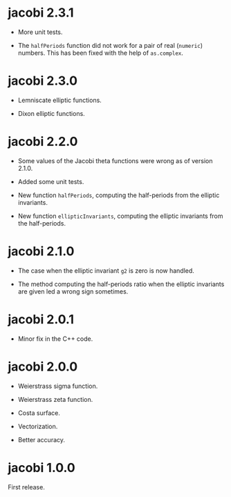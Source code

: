# jacobi 2.3.1

- More unit tests.

- The `halfPeriods` function did not work for a pair of real (`numeric`) 
numbers. This has been fixed with the help of `as.complex`. 


# jacobi 2.3.0

- Lemniscate elliptic functions.

- Dixon elliptic functions.


# jacobi 2.2.0

- Some values of the Jacobi theta functions were wrong as of version 2.1.0.

- Added some unit tests.

- New function `halfPeriods`, computing the half-periods from the elliptic 
invariants.

- New function `ellipticInvariants`, computing the elliptic invariants from 
the half-periods.


# jacobi 2.1.0

- The case when the elliptic invariant `g2` is zero is now handled.

- The method computing the half-periods ratio when the elliptic invariants are 
given led a wrong sign sometimes.


# jacobi 2.0.1

- Minor fix in the C++ code.


# jacobi 2.0.0

- Weierstrass sigma function.

- Weierstrass zeta function.

- Costa surface.

- Vectorization.

- Better accuracy.


# jacobi 1.0.0

First release.

